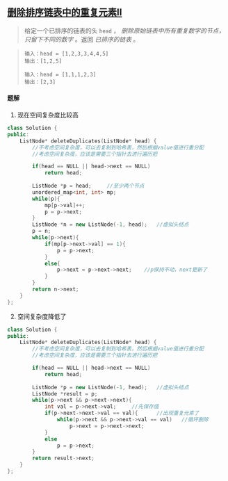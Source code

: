 ## [删除排序链表中的重复元素II](https://leetcode.cn/problems/remove-duplicates-from-sorted-list-ii/submissions/476804158/)

> 给定一个已排序的链表的头 `head` ， *删除原始链表中所有重复数字的节点，只留下不同的数字* 。返回 *已排序的链表* 。

> ```
> 输入：head = [1,2,3,3,4,4,5]
> 输出：[1,2,5]
> ```
>
> ```
> 输入：head = [1,1,1,2,3]
> 输出：[2,3]
> ```



#### 题解

1. 现在空间复杂度比较高

```c++
class Solution {
public:
    ListNode* deleteDuplicates(ListNode* head) {
        //不考虑空间复杂度，可以去复制到哈希表，然后根据value值进行重分配
        //考虑空间复杂度，应该是需要三个指针去进行遍历把

        if(head == NULL || head->next == NULL)
            return head;
        
        ListNode *p = head;     //至少两个节点
        unordered_map<int, int> mp;
        while(p){
            mp[p->val]++;
            p = p->next;
        }
        ListNode *n = new ListNode(-1, head);   //虚拟头结点
        p = n;
        while(p->next){
            if(mp[p->next->val] == 1){
                p = p->next;
            }
            else{
                p->next = p->next->next;    //p保持不动，next更新了
            }
        }
        return n->next;
    }
};
```

2. 空间复杂度降低了

```c++
class Solution {
public:
    ListNode* deleteDuplicates(ListNode* head) {
        //不考虑空间复杂度，可以去复制到哈希表，然后根据value值进行重分配
        //考虑空间复杂度，应该是需要三个指针去进行遍历把

        if(head == NULL || head->next == NULL)
            return head;
        
        ListNode *p = new ListNode(-1, head);   //虚拟头结点
        ListNode *result = p;
        while(p->next && p->next->next){
            int val = p->next->val;     //先保存值
            if(p->next->next->val == val){      //出现重复元素了
                while(p->next && p->next->val == val)   //循环删除
                    p->next = p->next->next;
            }
            else
                p = p->next;
        }
        return result->next;
    }
};
```

